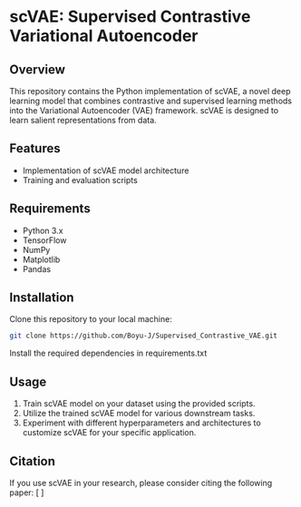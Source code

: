 # scVAE: Supervised Contrastive Variational Autoencoder

## Overview
This repository contains the Python implementation of scVAE, a novel deep learning model that combines contrastive and supervised learning methods into the Variational Autoencoder (VAE) framework. scVAE is designed to learn salient representations from data.

## Features
- Implementation of scVAE model architecture
- Training and evaluation scripts

## Requirements
- Python 3.x
- TensorFlow
- NumPy
- Matplotlib
- Pandas

## Installation
Clone this repository to your local machine:

```bash
git clone https://github.com/Boyu-J/Supervised_Contrastive_VAE.git
```

Install the required dependencies in requirements.txt


## Usage
1. Train scVAE model on your dataset using the provided scripts.
2. Utilize the trained scVAE model for various downstream tasks.
3. Experiment with different hyperparameters and architectures to customize scVAE for your specific application.

## Citation
If you use scVAE in your research, please consider citing the following paper:
[ ]
